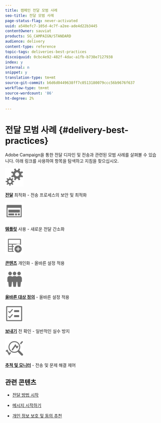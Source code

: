 ```yaml
---
title: 캠페인 전달 모범 사례
seo-title: 전달 모범 사례
page-status-flag: never-activated
uuid: a540efc7-105d-4c7f-a2ee-ade4d22b3445
contentOwner: sauviat
products: SG_CAMPAIGN/STANDARD
audience: delivery
content-type: reference
topic-tags: deliveries-best-practices
discoiquuid: 0cbc4e92-482f-4dac-a1fb-b738e7127938
index: y
internal: n
snippet: y
translation-type: tm+mt
source-git-commit: b6d6d0449638ff7c0513180079ccc56b9676f637
workflow-type: tm+mt
source-wordcount: '86'
ht-degree: 2%

---
```



# 전달 모범 사례 {#delivery-best-practices}

Adobe Campaign을 통한 전달 디자인 및 전송과 관련된 모범 사례를 살펴볼 수 있습니다. 아래 링크를 사용하여 항목을 탐색하고 지침을 찾으십시오.

<img src="assets/do-not-localize/optimize.svg"  width="60px">

**[전달](optimize-delivery.md)** 최적화 - 전송 프로세스의 보안 및 최적화

<img src="assets/do-not-localize/design.svg"  width="60px">

**[템플릿](use-templates.md)** 사용 - 새로운 전달 간소화

<img src="assets/do-not-localize/custom.svg"  width="60px">

**[콘텐츠](optimize-delivery.md)** 개인화 - 올바른 설정 적용

<img src="assets/do-not-localize/profiles.svg"  width="60px">

**[올바른 대상 정의](define-the-right-audience.md)** - 올바른 설정 적용

<img src="assets/do-not-localize/start.svg"  width="60px">

**[보내기](check-before-sending.md)** 전 확인 - 일반적인 실수 방지

<img src="assets/do-not-localize/troubleshoot.svg"  width="60px">

**[추적 및 모니터](track-and-monitor.md)** - 전송 및 문제 해결 제어

## 관련 콘텐츠

* [전달 방법 시작](../../sending/using/about-deliverability.md)

* [메시지 시작하기](../../channels/using/get-started-communication-channels.md)

* [개인 정보 보호 및 동의 추천](../../start/using/privacy.md)
